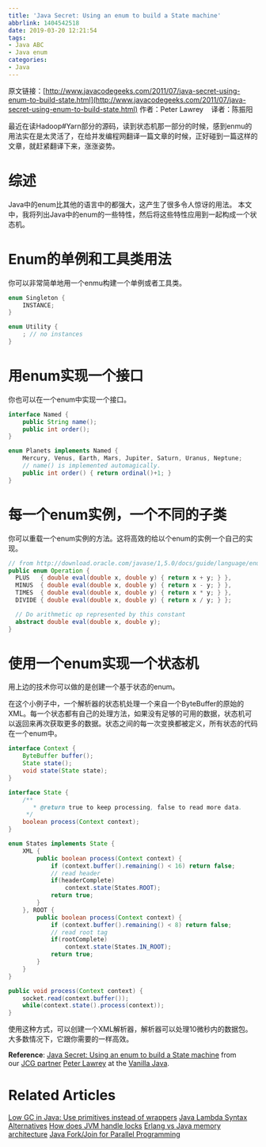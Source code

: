 ```yaml
---
title: 'Java Secret: Using an enum to build a State machine'
abbrlink: 1404542518
date: 2019-03-20 12:21:54
tags:
- Java ABC
- Java enum
categories:
- Java
---
```

原文链接：[http://www.javacodegeeks.com/2011/07/java-secret-using-enum-to-build-state.html](http://www.javacodegeeks.com/2011/07/java-secret-using-enum-to-build-state.html)
作者：Peter Lawrey    译者：陈振阳

最近在读Hadoop#Yarn部分的源码，读到状态机那一部分的时候，感到enmu的用法实在是太灵活了，在给并发编程网翻译一篇文章的时候，正好碰到一篇这样的文章，就赶紧翻译下来，涨涨姿势。

# 综述
Java中的enum比其他的语言中的都强大，这产生了很多令人惊讶的用法。
本文中，我将列出Java中的enum的一些特性，然后将这些特性应用到一起构成一个状态机。
<!-- more -->
# Enum的单例和工具类用法
你可以非常简单地用一个enmu构建一个单例或者工具类。


``` java
enum Singleton {
    INSTANCE;
}

enum Utility {
    ; // no instances
}
```


# 用enum实现一个接口
你也可以在一个enum中实现一个接口。


``` java
interface Named {
    public String name();
    public int order();
}

enum Planets implements Named {
    Mercury, Venus, Earth, Mars, Jupiter, Saturn, Uranus, Neptune;
    // name() is implemented automagically.
    public int order() { return ordinal()+1; }
}
```

# 每一个enum实例，一个不同的子类
你可以重载一个enum实例的方法。这将高效的给以个enum的实例一个自己的实现。


``` java
// from http://download.oracle.com/javase/1,5.0/docs/guide/language/enums.html
public enum Operation {
  PLUS   { double eval(double x, double y) { return x + y; } },
  MINUS  { double eval(double x, double y) { return x - y; } },
  TIMES  { double eval(double x, double y) { return x * y; } },
  DIVIDE { double eval(double x, double y) { return x / y; } };

  // Do arithmetic op represented by this constant
  abstract double eval(double x, double y);
}
```

# 使用一个enum实现一个状态机
用上边的技术你可以做的是创建一个基于状态的enum。

在这个小例子中，一个解析器的状态机处理一个来自一个ByteBuffer的原始的XML。每一个状态都有自己的处理方法，如果没有足够的可用的数据，状态机可以返回来再次获取更多的数据。状态之间的每一次变换都被定义，所有状态的代码在一个enum中。


``` java
interface Context {
    ByteBuffer buffer();
    State state();
    void state(State state);
}

interface State {
    /**
       * @return true to keep processing, false to read more data.
     */
    boolean process(Context context);
}

enum States implements State {
    XML {
        public boolean process(Context context) {
            if (context.buffer().remaining() < 16) return false;
            // read header
            if(headerComplete)
                context.state(States.ROOT);
            return true;
        }
    }, ROOT {
        public boolean process(Context context) {
            if (context.buffer().remaining() < 8) return false;
            // read root tag
            if(rootComplete)
                context.state(States.IN_ROOT);
            return true;
        }
    }
}

public void process(Context context) {
    socket.read(context.buffer());
    while(context.state().process(context));
}
```

使用这种方式，可以创建一个XML解析器，解析器可以处理10微秒内的数据包。大多数情况下，它跟你需要的一样高效。

**Reference**: [Java Secret: Using an enum to build a State machine](http://vanillajava.blogspot.com/2011/06/java-secret-using-enum-as-state-machine.html) from our [JCG partner](https://www.javacodegeeks.com/join-us/jcg) [Peter Lawrey](http://www.blogger.com/profile/17982030676088168612) at the [Vanilla Java](http://vanillajava.blogspot.com/).

# Related Articles
[Low GC in Java: Use primitives instead of wrappers](http://www.javacodegeeks.com/2011/07/low-gc-in-java-use-primitives-instead.html)
[Java Lambda Syntax Alternatives](https://www.javacodegeeks.com/2011/06/java-lambda-syntax-alternatives.html)
[How does JVM handle locks](https://www.javacodegeeks.com/2011/05/how-jvm-handle-locks.html)
[Erlang vs Java memory architecture](https://www.javacodegeeks.com/2011/04/erlang-vs-java-memory-architecture.html)
[Java Fork/Join for Parallel Programming](https://www.javacodegeeks.com/2011/02/java-forkjoin-parallel-programming.html)



